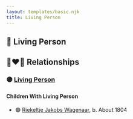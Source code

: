 ```yaml
---
layout: templates/basic.njk
title: Living Person
---
```

## 🔵 Living Person

## 👩‍❤️‍👨 Relationships

### 🟣 [Living Person](/people/7/76873962)

#### Children With Living Person
* 🟣 [Riekeltje Jakobs Wagenaar](/people/7/77820694), b. About 1804